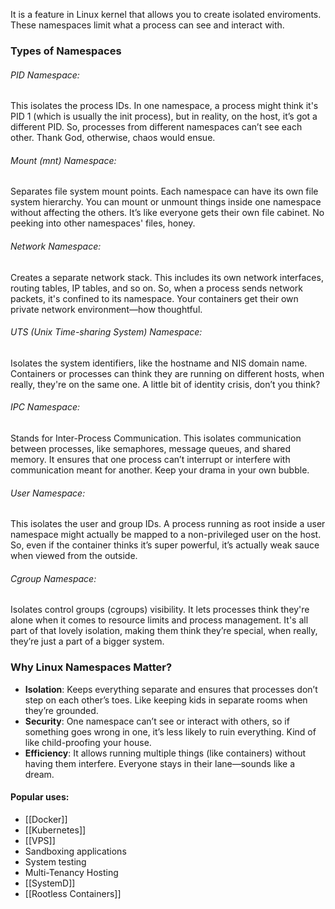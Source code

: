 It is a feature in Linux kernel that allows you to create isolated enviroments. These namespaces limit what a process can see and interact with.

### Types of Namespaces

###### PID Namespace:
This isolates the process IDs. In one namespace, a process might think it's PID 1 (which is usually the init process), but in reality, on the host, it’s got a different PID. So, processes from different namespaces can’t see each other. Thank God, otherwise, chaos would ensue.

###### Mount (mnt) Namespace:
Separates file system mount points. Each namespace can have its own file system hierarchy. You can mount or unmount things inside one namespace without affecting the others. It’s like everyone gets their own file cabinet. No peeking into other namespaces' files, honey.

###### Network Namespace:
Creates a separate network stack. This includes its own network interfaces, routing tables, IP tables, and so on. So, when a process sends network packets, it's confined to its namespace. Your containers get their own private network environment—how thoughtful.

###### UTS (Unix Time-sharing System) Namespace:
Isolates the system identifiers, like the hostname and NIS domain name. Containers or processes can think they are running on different hosts, when really, they're on the same one. A little bit of identity crisis, don’t you think?

###### IPC Namespace:
Stands for Inter-Process Communication. This isolates communication between processes, like semaphores, message queues, and shared memory. It ensures that one process can’t interrupt or interfere with communication meant for another. Keep your drama in your own bubble.

###### User Namespace:
This isolates the user and group IDs. A process running as root inside a user namespace might actually be mapped to a non-privileged user on the host. So, even if the container thinks it’s super powerful, it’s actually weak sauce when viewed from the outside.

###### Cgroup Namespace:
Isolates control groups (cgroups) visibility. It lets processes think they're alone when it comes to resource limits and process management. It's all part of that lovely isolation, making them think they’re special, when really, they’re just a part of a bigger system.

### **Why Linux Namespaces Matter?**

- **Isolation**: Keeps everything separate and ensures that processes don’t step on each other’s toes. Like keeping kids in separate rooms when they’re grounded.
- **Security**: One namespace can’t see or interact with others, so if something goes wrong in one, it’s less likely to ruin everything. Kind of like child-proofing your house.
- **Efficiency**: It allows running multiple things (like containers) without having them interfere. Everyone stays in their lane—sounds like a dream.

#### Popular uses:
- [[Docker]]
- [[Kubernetes]]
- [[VPS]]
- Sandboxing applications
- System testing
- Multi-Tenancy Hosting
- [[SystemD]]
- [[Rootless Containers]]